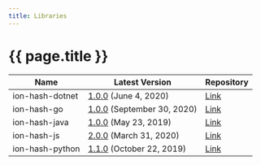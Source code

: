 ```yaml
---
title: Libraries
---
```


# {{ page.title }}

| Name | Latest Version | Repository |
|------|----------------|------|
| ion-hash-dotnet | [1.0.0](https://github.com/amzn/ion-hash-dotnet/releases/latest) (June 4, 2020) | [Link](https://github.com/amzn/ion-hash-dotnet) |
| ion-hash-go | [1.0.0](https://github.com/amzn/ion-hash-go/releases/latest) (September 30, 2020) | [Link](https://github.com/amzn/ion-hash-go) |
| ion-hash-java | [1.0.0](https://github.com/amzn/ion-hash-java/releases/latest) (May 23, 2019) | [Link](https://github.com/amzn/ion-hash-java) |
| ion-hash-js | [2.0.0](https://github.com/amzn/ion-hash-js/releases/latest) (March 31, 2020) | [Link](https://github.com/amzn/ion-hash-js) |
| ion-hash-python | [1.1.0](https://github.com/amzn/ion-hash-python/releases/latest) (October 22, 2019) | [Link](https://github.com/amzn/ion-hash-python) |

